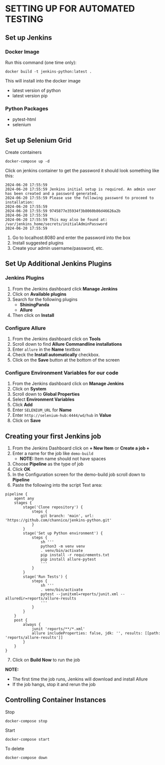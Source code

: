 # SETTING UP FOR AUTOMATED TESTING

## Set up Jenkins
### Docker Image

Run this command (one time only):
```console
docker build -t jenkins-python:latest .
```

This will install into the docker image
* latest version of python
* latest version pip

### Python Packages
* pytest-html
* selenium

## Set up Selenium Grid

Create containers
```console
docker-compose up -d
```
Click on jenkins container to get the password it should look something like this:

```console
2024-06-20 17:55:59
2024-06-20 17:55:59 Jenkins initial setup is required. An admin user has been created and a password generated.
2024-06-20 17:55:59 Please use the following password to proceed to installation:
2024-06-20 17:55:59
2024-06-20 17:55:59 9745877e35934f3b8060b86d46626a2b
2024-06-20 17:55:59
2024-06-20 17:55:59 This may also be found at: /var/jenkins_home/secrets/initialAdminPassword
2024-06-20 17:55:59
```

1. Go to localhost:8080 and enter the password into the box
2. Install suggested plugins
3. Create your admin username/password, etc.

## Set Up Additional Jenkins Plugins
### Jenkins Plugins

1. From the Jenkins dashboard click **Manage Jenkins**
2. Click on **Available plugins**
3. Search for the following plugins
   * **ShiningPanda**
   * **Allure**
4. Then click on **Install**

### Configure Allure
1. From the Jenkins dashboard click on **Tools**
2. Scroll down to find **Allure Commandline installations**
3. Enter `allure` in the **Name** textbox
4. Check the **Install automatically** checkbox.
5. Click on the **Save** button at the bottom of the screen

### Configure Environment Variables for our code
1. From the Jenkins dashboard click on **Manage Jenkins**
2. Click on **System**
3. Scroll down to **Global Properties**
4. Select **Environment Variables**
5. Click **Add**
6. Enter ``SELENIUM_URL`` for **Name**
7. Enter ``http://selenium-hub:4444/wd/hub`` in **Value**
8. Click on **Save**

## Creating your first Jenkins job
1. From the Jenkins Dashboard click on **+ New Item** or **Create a job +**
2. Enter a name for the job like ``demo-build``
   * **NOTE:** Item name should not have spaces
3. Choose **Pipeline** as the type of job
4. Click **OK**
5. In the Configuration screen for the demo-build job scroll down to **Pipeline**
6. Paste the following into the script Text area:

```
pipeline {
    agent any
    stages {
        stage('Clone repository') {
            steps {
                git branch: 'main', url: 'https://github.com/channico/jenkins-python.git'
            }
        }
        stage('Set up Python environment') {
            steps {
                sh '''
                python3 -m venv venv
                . venv/bin/activate
                pip install -r requirements.txt
                pip install allure-pytest
                '''
            }
        }
        stage('Run Tests') {
            steps {
                sh '''
                . venv/bin/activate
                pytest --junitxml=reports/junit.xml --alluredir=reports/allure-results
                '''
            }
        }
    }
    post {
        always {
            junit 'reports/**/*.xml'
            allure includeProperties: false, jdk: '', results: [[path: 'reports/allure-results']]
        }
    }
}
```
7. Click on **Build Now** to run the job

**NOTE:**

  * The first time the job runs, Jenkins will download and install Allure
  * If the job hangs, stop it and rerun the job


## Controlling Container Instances

Stop
```console
docker-compose stop
```
Start
```console
docker-compose start
```
To delete
```console
docker-compose down
```


